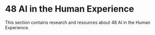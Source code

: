# 48 AI in the Human Experience

This section contains research and resources about 48 AI in the Human Experience.